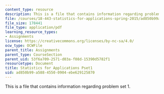 ```yaml
---
content_type: resource
description: This is a file that contains information regarding problem set 1.
file: /courses/18-443-statistics-for-applications-spring-2015/ad850b99a58845500904ebe629125870_MIT18_443S15_Pset1.pdf
file_size: 178441
file_type: application/pdf
learning_resource_types:
- Assignments
license: https://creativecommons.org/licenses/by-nc-sa/4.0/
ocw_type: OCWFile
parent_title: Assignments
parent_type: CourseSection
parent_uid: 53f6a709-2571-d03a-f08d-15390d5782f1
resourcetype: Document
title: Statistics for Applications Pset1
uid: ad850b99-a588-4550-0904-ebe629125870
---
```

This is a file that contains information regarding problem set 1.
